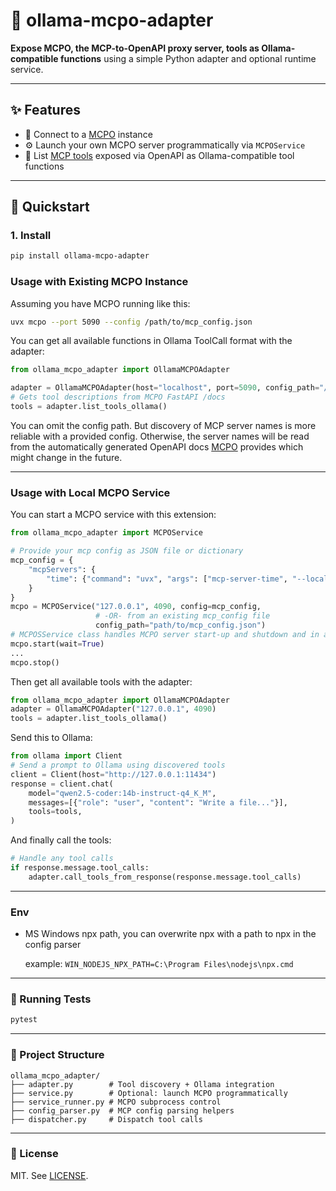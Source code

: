 
# 🦙 ollama-mcpo-adapter

**Expose MCPO, the MCP-to-OpenAPI proxy server, tools as Ollama-compatible functions** using a simple Python adapter and optional runtime service.

---

## ✨ Features

- 🔌 Connect to a [MCPO](https://github.com/open-webui/mcpo) instance
- ⚙️ Launch your own MCPO server programmatically via `MCPOService`
- 🔁 List [MCP tools](https://modelcontextprotocol.info/docs) exposed via OpenAPI as Ollama-compatible tool functions

---

## 🚀 Quickstart

### 1. Install

```bash
pip install ollama-mcpo-adapter
```

### Usage with Existing MCPO Instance
Assuming you have MCPO running like this:
```bash
uvx mcpo --port 5090 --config /path/to/mcp_config.json
```
You can get all available functions in Ollama ToolCall format with the adapter:
```python
from ollama_mcpo_adapter import OllamaMCPOAdapter

adapter = OllamaMCPOAdapter(host="localhost", port=5090, config_path="/path/to/mcp_config.json")
# Gets tool descriptions from MCPO FastAPI /docs
tools = adapter.list_tools_ollama()
```
You can omit the config path. But discovery of MCP server names is more reliable with a provided config.
Otherwise, the server names will be read from the automatically generated OpenAPI docs [MCPO](https://github.com/open-webui/mcpo) provides which might change in the future.

---

### Usage with Local MCPO Service

You can start a MCPO service with this extension:
```python
from ollama_mcpo_adapter import MCPOService

# Provide your mcp config as JSON file or dictionary
mcp_config = {
    "mcpServers": {
        "time": {"command": "uvx", "args": ["mcp-server-time", "--local-timezone=Europe/Berlin"]}
    }
}
mcpo = MCPOService("127.0.0.1", 4090, config=mcp_config,
                   # -OR- from an existing mcp_config file 
                   config_path="path/to/mcp_config.json")
# MCPOSService class handles MCPO server start-up and shutdown and in a subprocess
mcpo.start(wait=True)
...
mcpo.stop()
```

Then get all available tools with the adapter:
```python
from ollama_mcpo_adapter import OllamaMCPOAdapter
adapter = OllamaMCPOAdapter("127.0.0.1", 4090)
tools = adapter.list_tools_ollama()
```

Send this to Ollama:
```python
from ollama import Client
# Send a prompt to Ollama using discovered tools
client = Client(host="http://127.0.0.1:11434")
response = client.chat(
    model="qwen2.5-coder:14b-instruct-q4_K_M",
    messages=[{"role": "user", "content": "Write a file..."}],
    tools=tools,
)
```

And finally call the tools:
```python
# Handle any tool calls
if response.message.tool_calls:
    adapter.call_tools_from_response(response.message.tool_calls)
```

---

### Env
- MS Windows npx path, you can overwrite npx with a path to npx in the config parser 
  
    example: `WIN_NODEJS_NPX_PATH=C:\Program Files\nodejs\npx.cmd`


---

### 🧪 Running Tests

```bash
pytest
```

---

### 📂 Project Structure

```
ollama_mcpo_adapter/
├── adapter.py        # Tool discovery + Ollama integration
├── service.py        # Optional: launch MCPO programmatically
├── service_runner.py # MCPO subprocess control
├── config_parser.py  # MCP config parsing helpers
├── dispatcher.py     # Dispatch tool calls
```

---

### 📜 License

MIT. See [LICENSE](./LICENSE).
